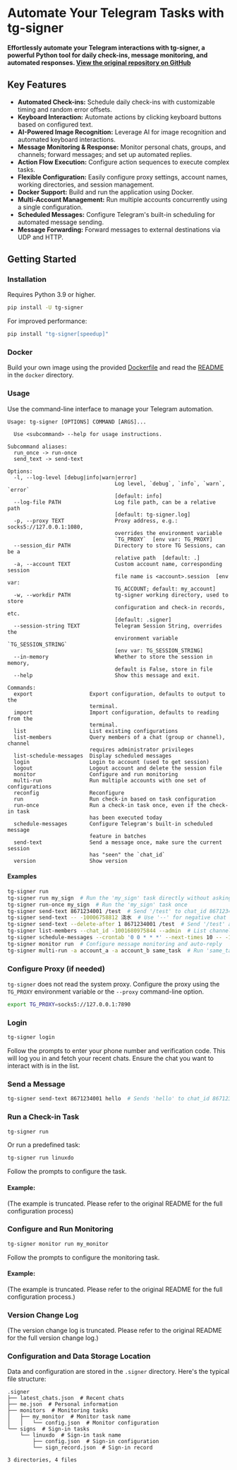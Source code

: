 # Automate Your Telegram Tasks with tg-signer

**Effortlessly automate your Telegram interactions with tg-signer, a powerful Python tool for daily check-ins, message monitoring, and automated responses. [View the original repository on GitHub](https://github.com/amchii/tg-signer)**

## Key Features

*   **Automated Check-ins:** Schedule daily check-ins with customizable timing and random error offsets.
*   **Keyboard Interaction:** Automate actions by clicking keyboard buttons based on configured text.
*   **AI-Powered Image Recognition:** Leverage AI for image recognition and automated keyboard interactions.
*   **Message Monitoring & Response:** Monitor personal chats, groups, and channels; forward messages; and set up automated replies.
*   **Action Flow Execution:** Configure action sequences to execute complex tasks.
*   **Flexible Configuration:** Easily configure proxy settings, account names, working directories, and session management.
*   **Docker Support:** Build and run the application using Docker.
*   **Multi-Account Management:** Run multiple accounts concurrently using a single configuration.
*   **Scheduled Messages:** Configure Telegram's built-in scheduling for automated message sending.
*   **Message Forwarding:** Forward messages to external destinations via UDP and HTTP.

## Getting Started

### Installation

Requires Python 3.9 or higher.

```bash
pip install -U tg-signer
```

For improved performance:

```bash
pip install "tg-signer[speedup]"
```

### Docker

Build your own image using the provided [Dockerfile](./docker) and read the [README](./docker/README.md) in the `docker` directory.

### Usage

Use the command-line interface to manage your Telegram automation.

```
Usage: tg-signer [OPTIONS] COMMAND [ARGS]...

  Use <subcommand> --help for usage instructions.

Subcommand aliases:
  run_once -> run-once
  send_text -> send-text

Options:
  -l, --log-level [debug|info|warn|error]
                                  Log level, `debug`, `info`, `warn`, `error`
                                  [default: info]
  --log-file PATH                 Log file path, can be a relative path
                                  [default: tg-signer.log]
  -p, --proxy TEXT                Proxy address, e.g.: socks5://127.0.0.1:1080,
                                  overrides the environment variable
                                  `TG_PROXY`  [env var: TG_PROXY]
  --session_dir PATH              Directory to store TG Sessions, can be a
                                  relative path  [default: .]
  -a, --account TEXT              Custom account name, corresponding session
                                  file name is <account>.session  [env var:
                                  TG_ACCOUNT; default: my_account]
  -w, --workdir PATH              tg-signer working directory, used to store
                                  configuration and check-in records, etc.
                                  [default: .signer]
  --session-string TEXT           Telegram Session String, overrides the
                                  environment variable `TG_SESSION_STRING`
                                  [env var: TG_SESSION_STRING]
  --in-memory                     Whether to store the session in memory,
                                  default is False, store in file
  --help                          Show this message and exit.

Commands:
  export                  Export configuration, defaults to output to the
                          terminal.
  import                  Import configuration, defaults to reading from the
                          terminal.
  list                    List existing configurations
  list-members            Query members of a chat (group or channel), channel
                          requires administrator privileges
  list-schedule-messages  Display scheduled messages
  login                   Login to account (used to get session)
  logout                  Logout account and delete the session file
  monitor                 Configure and run monitoring
  multi-run               Run multiple accounts with one set of configurations
  reconfig                Reconfigure
  run                     Run check-in based on task configuration
  run-once                Run a check-in task once, even if the check-in task
                          has been executed today
  schedule-messages       Configure Telegram's built-in scheduled message
                          feature in batches
  send-text               Send a message once, make sure the current session
                          has "seen" the `chat_id`
  version                 Show version
```

#### Examples

```bash
tg-signer run
tg-signer run my_sign  # Run the 'my_sign' task directly without asking
tg-signer run-once my_sign  # Run the 'my_sign' task once
tg-signer send-text 8671234001 /test  # Send '/test' to chat_id 8671234001
tg-signer send-text -- -10006758812 浇水  # Use '--' for negative chat IDs
tg-signer send-text --delete-after 1 8671234001 /test  # Send '/test' and delete after 1 second
tg-signer list-members --chat_id -1001680975844 --admin  # List channel admins
tg-signer schedule-messages --crontab '0 0 * * *' --next-times 10 -- -1001680975844 你好  # Schedule messages for 10 days at 0:00
tg-signer monitor run  # Configure message monitoring and auto-reply
tg-signer multi-run -a account_a -a account_b same_task  # Run 'same_task' with 'account_a' and 'account_b'
```

### Configure Proxy (if needed)

`tg-signer` does not read the system proxy. Configure the proxy using the `TG_PROXY` environment variable or the `--proxy` command-line option.

```bash
export TG_PROXY=socks5://127.0.0.1:7890
```

### Login

```bash
tg-signer login
```

Follow the prompts to enter your phone number and verification code. This will log you in and fetch your recent chats. Ensure the chat you want to interact with is in the list.

### Send a Message

```bash
tg-signer send-text 8671234001 hello  # Sends 'hello' to chat_id 8671234001
```

### Run a Check-in Task

```bash
tg-signer run
```

Or run a predefined task:

```bash
tg-signer run linuxdo
```

Follow the prompts to configure the task.

#### Example:

(The example is truncated. Please refer to the original README for the full configuration process)

### Configure and Run Monitoring

```bash
tg-signer monitor run my_monitor
```

Follow the prompts to configure the monitoring task.

#### Example:

(The example is truncated. Please refer to the original README for the full configuration process.)

### Version Change Log

(The version change log is truncated. Please refer to the original README for the full version change log.)

### Configuration and Data Storage Location

Data and configuration are stored in the `.signer` directory. Here's the typical file structure:

```
.signer
├── latest_chats.json  # Recent chats
├── me.json  # Personal information
├── monitors  # Monitoring tasks
│   ├── my_monitor  # Monitor task name
│   │   └── config.json  # Monitor configuration
└── signs  # Sign-in tasks
    └── linuxdo  # Sign-in task name
        ├── config.json  # Sign-in configuration
        └── sign_record.json  # Sign-in record

3 directories, 4 files